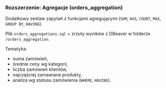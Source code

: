 
### Rozszerzenie: Agregacje (orders_aggregation)

Dodatkowy zestaw zapytań z funkcjami agregującymi (`SUM`, `AVG`, `COUNT`, `MAX`, `GROUP BY`, `HAVING`).

Plik `orders_aggregations.sql` + zrzuty wyników z DBeaver w folderze `/orders_aggregation`.

Tematyka:
- suma zamówień,
- średnie ceny wg kategorii,
- liczba zamówień klientów,
- najczęściej zamawiane produkty,
- analiza wg statusu zamówienia (`WHERE`, `HAVING`).
